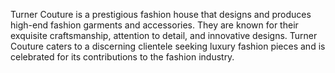 Turner Couture is a prestigious fashion house that designs and produces high-end fashion garments and accessories. They are known for their exquisite craftsmanship, attention to detail, and innovative designs. Turner Couture caters to a discerning clientele seeking luxury fashion pieces and is celebrated for its contributions to the fashion industry.
